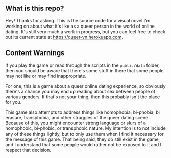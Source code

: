 ## What is this repo?

Hey! Thanks for asking. This is the source code for a visual novel I'm working on about what it's like as a queer person in the world of online dating. It's still very much a work in progress, but you can feel free to check out its current state at https://queer-vn.herokuapp.com.

## Content Warnings

If you play the game or read through the scripts in the `public/data` folder, then you should be aware that there's some stuff in there that some people may not like or may find inappropriate.

For one, this is a game about a queer online dating experience, so obviously there's a chance you may end up reading about sex between people of various genders. If that's not your thing, then this probably isn't the place for you.

This game also attempts to address things like homophobia, bi-phobia, bi erasure, transphobia, and other struggles of the queer dating scene. Because of this, you might encounter strong language or slurs of a homophobic, bi-phobic, or transphobic nature. My intention is to not include any of these things lightly, but to only use them when I find it necessary for the message of this game. That being said, they do still exist in the game, and I understand that some people would rather not be exposed to it and I respect that decision.
